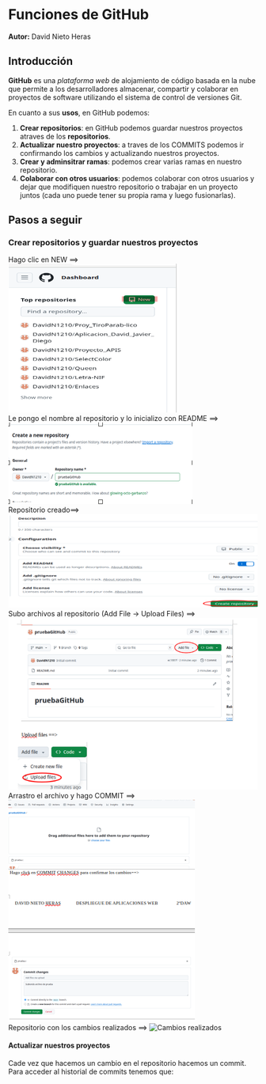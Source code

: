 # Funciones de GitHub
**Autor:** David Nieto Heras
## Introducción
**GitHub** es una _plataforma web_ de alojamiento de código basada en la nube que permite a los desarrolladores almacenar, compartir y colaborar en proyectos de software utilizando el sistema de control de versiones Git.

En cuanto a sus **usos**, en GitHub podemos:
1. **Crear repositorios**: en GitHub podemos guardar nuestros proyectos atraves de los **repositorios**.
2. **Actualizar nuestro proyectos**: a traves de los COMMITS podemos ir confirmando los cambios y actualizando nuestros proyectos.
3. **Crear y adminsitrar ramas**: podemos crear varias ramas en nuestro repositorio.
5. **Colaborar con otros usuarios**: podemos colaborar con otros usuarios y dejar que modifiquen nuestro repositorio o trabajar en un proyecto juntos (cada uno puede tener su propia rama y luego fusionarlas). 

## Pasos a seguir
### Crear repositorios y guardar nuestros proyectos
Hago clic en NEW ==>  
![New](../img_UD1/newrepo.png)  
Le pongo el nombre al repositorio y lo inicializo con README ==>  
![Nombre](../img_UD1/nombrerepo.png)  
Repositorio creado==>  
![Resultado](../img_UD1/creorepo.png)  
Subo archivos al repositorio (Add File -> Upload Files) ==>  
![Add](../img_UD1/addfile.png)  
Arrastro el archivo y hago COMMIT ==>  
![Commit](../img_UD1/arrastroyhagocomit.png)  
Repositorio con los cambios realizados ==>
![Cambios realizados](../img_UD1/.png) 
#### Actualizar nuestros proyectos
Cade vez que hacemos un cambio en el repositorio hacemos un commit. Para acceder al historial de commits tenemos que:


 
